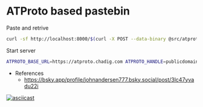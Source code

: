 # ATProto based pastebin

Paste and retrive

```bash
curl -sf http://localhost:8000/$(curl -X POST --data-binary @src/atprotobin/cli.py -H "Content-Type: text/plain" http://localhost:8000/ | tee /dev/stderr | jq -r .id)
```

Start server

```bash
ATPROTO_BASE_URL=https://atproto.chadig.com ATPROTO_HANDLE=publicdomainrelay.atproto.chadig.com ATPROTO_PASSWORD=$(python -m keyring get publicdomainrelay@protonmail.com password.publicdomainrelay.atproto.chadig.com) python -m atprotobin
```

- References
  - https://bsky.app/profile/johnandersen777.bsky.social/post/3lc47yvadu22i

[![asciicast](https://asciinema.org/a/693001.svg)](https://asciinema.org/a/693001)
